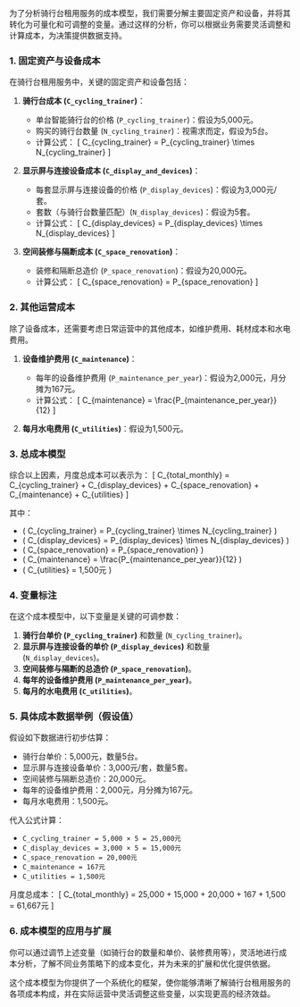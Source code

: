 为了分析骑行台租用服务的成本模型，我们需要分解主要固定资产和设备，并将其转化为可量化和可调整的变量。通过这样的分析，你可以根据业务需要灵活调整和计算成本，为决策提供数据支持。

### 1. **固定资产与设备成本**
在骑行台租用服务中，关键的固定资产和设备包括：
1. **骑行台成本 (`C_cycling_trainer`)**：
   - 单台智能骑行台的价格 (`P_cycling_trainer`)：假设为5,000元。
   - 购买的骑行台数量 (`N_cycling_trainer`)：视需求而定，假设为5台。
   - 计算公式：
     \[
     C_{cycling\_trainer} = P_{cycling\_trainer} \times N_{cycling\_trainer}
     \]

2. **显示屏与连接设备成本 (`C_display_and_devices`)**：
   - 每套显示屏与连接设备的价格 (`P_display_devices`)：假设为3,000元/套。
   - 套数（与骑行台数量匹配）(`N_display_devices`)：假设为5套。
   - 计算公式：
     \[
     C_{display\_devices} = P_{display\_devices} \times N_{display\_devices}
     \]

3. **空间装修与隔断成本 (`C_space_renovation`)**：
   - 装修和隔断总造价 (`P_space_renovation`)：假设为20,000元。
   - 计算公式：
     \[
     C_{space\_renovation} = P_{space\_renovation}
     \]

### 2. **其他运营成本**
除了设备成本，还需要考虑日常运营中的其他成本，如维护费用、耗材成本和水电费用。
1. **设备维护费用 (`C_maintenance`)**：
   - 每年的设备维护费用 (`P_maintenance_per_year`)：假设为2,000元，月分摊为167元。
   - 计算公式：
     \[
     C_{maintenance} = \frac{P_{maintenance\_per\_year}}{12}
     \]

2. **每月水电费用 (`C_utilities`)**：假设为1,500元。

### 3. **总成本模型**
综合以上因素，月度总成本可以表示为：
\[
C_{total\_monthly} = C_{cycling\_trainer} + C_{display\_devices} + C_{space\_renovation} + C_{maintenance} + C_{utilities}
\]

其中：
- \( C_{cycling\_trainer} = P_{cycling\_trainer} \times N_{cycling\_trainer} \)
- \( C_{display\_devices} = P_{display\_devices} \times N_{display\_devices} \)
- \( C_{space\_renovation} = P_{space\_renovation} \)
- \( C_{maintenance} = \frac{P_{maintenance\_per\_year}}{12} \)
- \( C_{utilities} = 1,500元 \)

### 4. **变量标注**
在这个成本模型中，以下变量是关键的可调参数：
1. **骑行台单价 (`P_cycling_trainer`)** 和数量 (`N_cycling_trainer`)。
2. **显示屏与连接设备的单价 (`P_display_devices`)** 和数量 (`N_display_devices`)。
3. **空间装修与隔断的总造价 (`P_space_renovation`)**。
4. **每年的设备维护费用 (`P_maintenance_per_year`)**。
5. **每月的水电费用 (`C_utilities`)**。

### 5. **具体成本数据举例（假设值）**
假设如下数据进行初步估算：
- 骑行台单价：5,000元，数量5台。
- 显示屏与连接设备单价：3,000元/套，数量5套。
- 空间装修与隔断总造价：20,000元。
- 每年的设备维护费用：2,000元，月分摊为167元。
- 每月水电费用：1,500元。

代入公式计算：
- `C_cycling_trainer = 5,000 × 5 = 25,000元`
- `C_display_devices = 3,000 × 5 = 15,000元`
- `C_space_renovation = 20,000元`
- `C_maintenance = 167元`
- `C_utilities = 1,500元`

月度总成本：
\[
C_{total\_monthly} = 25,000 + 15,000 + 20,000 + 167 + 1,500 = 61,667元
\]

### 6. **成本模型的应用与扩展**
你可以通过调节上述变量（如骑行台的数量和单价、装修费用等），灵活地进行成本分析，了解不同业务策略下的成本变化，并为未来的扩展和优化提供依据。

这个成本模型为你提供了一个系统化的框架，使你能够清晰了解骑行台租用服务的各项成本构成，并在实际运营中灵活调整这些变量，以实现更高的经济效益。